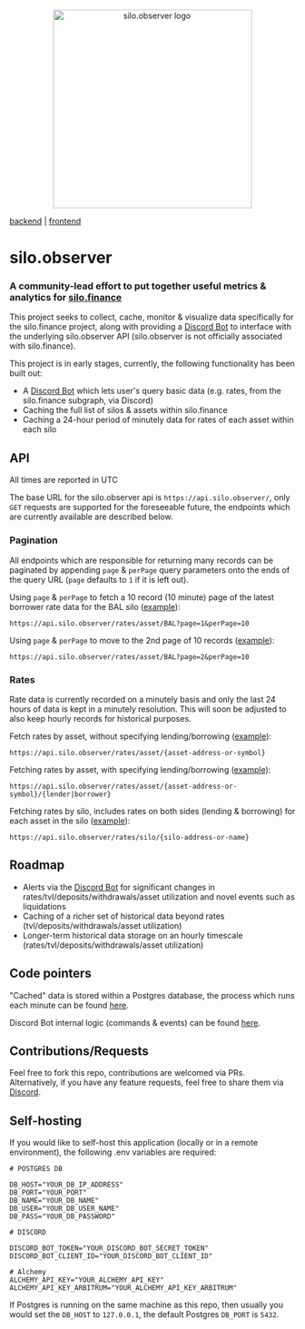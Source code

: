 <br/>
<p align="center">
<img src="https://vagabond-public-storage.s3.eu-west-2.amazonaws.com/silo-observer-transparent-compressed.png" width="350" alt="silo.observer logo">
</p>

[backend](https://github.com/JayWelsh/silo-observer-backend) | [frontend](https://github.com/JayWelsh/silo-observer-frontend)
# silo.observer

### A community-lead effort to put together useful metrics & analytics for [silo.finance](https://silo.finance)

This project seeks to collect, cache, monitor & visualize data specifically for the silo.finance project, along with providing a [Discord Bot](https://discord.com/oauth2/authorize?client_id=1050077431454777447&scope=bot) to interface with the underlying silo.observer API (silo.observer is not officially associated with silo.finance).

This project is in early stages, currently, the following functionality has been built out:

- A [Discord Bot](https://discord.com/oauth2/authorize?client_id=1050077431454777447&scope=bot) which lets user's query basic data (e.g. rates, from the silo.finance subgraph, via Discord)
- Caching the full list of silos & assets within silo.finance
- Caching a 24-hour period of minutely data for rates of each asset within each silo

## API

All times are reported in UTC

The base URL for the silo.observer api is `https://api.silo.observer/`, only `GET` requests are supported for the foreseeable future, the endpoints which are currently available are described below.

### Pagination

All endpoints which are responsible for returning many records can be paginated by appending `page` & `perPage` query parameters onto the ends of the query URL (`page` defaults to `1` if it is left out).

Using `page` & `perPage` to fetch a 10 record (10 minute) page of the latest borrower rate data for the BAL silo ([example](https://api.silo.observer/rates/asset/BAL?page=1&perPage=10)):

```
https://api.silo.observer/rates/asset/BAL?page=1&perPage=10
```

Using `page` & `perPage` to move to the 2nd page of 10 records ([example](https://api.silo.observer/rates/asset/BAL?page=2&perPage=10)):

```
https://api.silo.observer/rates/asset/BAL?page=2&perPage=10
```

### Rates

Rate data is currently recorded on a minutely basis and only the last 24 hours of data is kept in a minutely resolution. This will soon be adjusted to also keep hourly records for historical purposes.

Fetch rates by asset, without specifying lending/borrowing ([example](https://api.silo.observer/rates/asset/BAL)):

```
https://api.silo.observer/rates/asset/{asset-address-or-symbol}
```

Fetching rates by asset, with specifying lending/borrowing ([example](https://api.silo.observer/rates/asset/BAL/borrower)):

```
https://api.silo.observer/rates/asset/{asset-address-or-symbol}/{lender|borrower}
```

Fetching rates by silo, includes rates on both sides (lending & borrowing) for each asset in the silo ([example](https://api.silo.observer/rates/silo/BAL)):

```
https://api.silo.observer/rates/silo/{silo-address-or-name}
```

## Roadmap

- Alerts via the [Discord Bot](https://discord.com/oauth2/authorize?client_id=1050077431454777447&scope=bot) for significant changes in rates/tvl/deposits/withdrawals/asset utilization and novel events such as liquidations
- Caching of a richer set of historical data beyond rates (tvl/deposits/withdrawals/asset utilization)
- Longer-term historical data storage on an hourly timescale (rates/tvl/deposits/withdrawals/asset utilization)

## Code pointers

"Cached" data is stored within a Postgres database, the process which runs each minute can be found [here](https://github.com/JayWelsh/silo-observer-backend/blob/main/src/tasks/periodic-silo-data-tracker.ts).

Discord Bot internal logic (commands & events) can be found [here](https://github.com/JayWelsh/silo-observer-backend/tree/main/src/discord-bot).

## Contributions/Requests

Feel free to fork this repo, contributions are welcomed via PRs. Alternatively, if you have any feature requests, feel free to share them via [Discord](https://discord.gg/txcZWpmrj7).

## Self-hosting

If you would like to self-host this application (locally or in a remote environment), the following .env variables are required:

```
# POSTGRES DB

DB_HOST="YOUR_DB_IP_ADDRESS"
DB_PORT="YOUR_PORT"
DB_NAME="YOUR_DB_NAME"
DB_USER="YOUR_DB_USER_NAME"
DB_PASS="YOUR_DB_PASSWORD"

# DISCORD

DISCORD_BOT_TOKEN="YOUR_DISCORD_BOT_SECRET_TOKEN"
DISCORD_BOT_CLIENT_ID="YOUR_DISCORD_BOT_CLIENT_ID"

# Alchemy
ALCHEMY_API_KEY="YOUR_ALCHEMY_API_KEY"
ALCHEMY_API_KEY_ARBITRUM="YOUR_ALCHEMY_API_KEY_ARBITRUM"
```

If Postgres is running on the same machine as this repo, then usually you would set the `DB_HOST` to `127.0.0.1`, the default Postgres `DB_PORT` is `5432`.